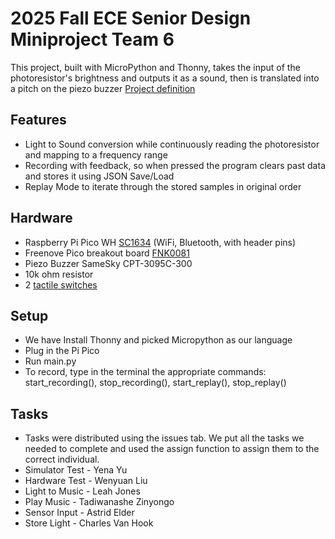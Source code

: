 # 2025 Fall ECE Senior Design Miniproject Team 6

This project, built with MicroPython and Thonny, takes the input of the photoresistor's brightness and outputs it as a sound, then is translated into a pitch on the piezo buzzer
[Project definition](./Project.md)



## Features 
* Light to Sound conversion while continuously reading the photoresistor and mapping to a frequency range
* Recording with feedback, so when pressed the program clears past data and stores it using JSON Save/Load 
* Replay Mode to iterate through the stored samples in original order



## Hardware

* Raspberry Pi Pico WH [SC1634](https://pip.raspberrypi.com/categories/1088-raspberry-pi-pico-2-w) (WiFi, Bluetooth, with header pins)
* Freenove Pico breakout board [FNK0081](https://store.freenove.com/products/fnk0081)
* Piezo Buzzer SameSky CPT-3095C-300
* 10k ohm resistor
* 2 [tactile switches](hhttps://www.mouser.com/ProductDetail/E-Switch/TL59NF160Q?qs=QtyuwXswaQgJqDRR55vEFA%3D%3D)


## Setup

* We have Install Thonny and picked Micropython as our language
* Plug in the Pi Pico
* Run main.py
* To record, type in the terminal the appropriate commands: start_recording(), stop_recording(), start_replay(), stop_replay()

## Tasks
* Tasks were distributed using the issues tab. We put all the tasks we needed to complete and used the assign function to assign them to the correct individual.
* Simulator Test - Yena Yu
* Hardware Test - Wenyuan Liu
* Light to Music - Leah Jones
* Play Music - Tadiwanashe Zinyongo
* Sensor Input - Astrid Elder
* Store Light - Charles Van Hook
